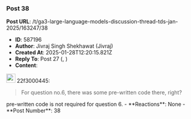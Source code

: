 ### Post 38
**Post URL**: /t/ga3-large-language-models-discussion-thread-tds-jan-2025/163247/38
- **ID**: 587196
- **Author**: Jivraj Singh Shekhawat (Jivraj)
- **Created At**: 2025-01-28T12:20:15.821Z
- **Reply To**: Post 27 (, )
- **Content**:  
  <aside class="quote group-ds-students" data-username="22f3000445" data-post="27" data-topic="163247">
<div class="title">
<div class="quote-controls"></div>
<img alt="" width="24" height="24" src="https://dub1.discourse-cdn.com/flex013/user_avatar/discourse.onlinedegree.iitm.ac.in/22f3000445/48/96290_2.png" class="avatar"> 22f3000445:</div>
<blockquote>
For question no.6, there was some pre-written code there, right?
</blockquote>
</aside>
pre-written code is not required for question 6.
- **Reactions**: None
- **Post Number**: 38

